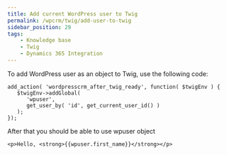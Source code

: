 ```yaml
---
title: Add current WordPress user to Twig
permalink: /wpcrm/twig/add-user-to-twig
sidebar_position: 29
tags:
    - Knowledge base
    - Twig
    - Dynamics 365 Integration
---
```


To add WordPress user as an object to Twig, use the following code:

```
add_action( 'wordpresscrm_after_twig_ready', function( $twigEnv ) { 
   $twigEnv->addGlobal( 
      'wpuser', 
      get_user_by( 'id', get_current_user_id() ) 
   );
});
```

After that you should be able to use wpuser object

```
<p>Hello, <strong>{{wpuser.first_name}}</strong></p>
```